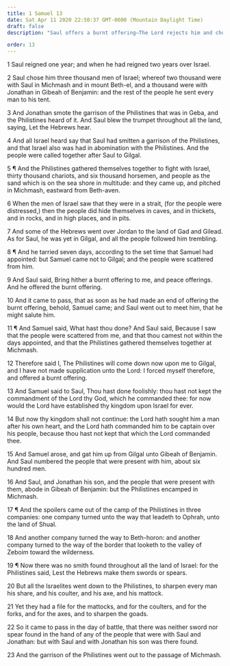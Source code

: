 ```yaml
---
title: 1 Samuel 13
date: Sat Apr 11 2020 22:50:37 GMT-0600 (Mountain Daylight Time)
draft: false
description: "Saul offers a burnt offering—The Lord rejects him and chooses another captain over His people."

order: 13
---
```

    
1 Saul reigned one year; and when he had reigned two years over Israel.

2 Saul chose him three thousand men of Israel; whereof two thousand were with Saul in Michmash and in mount Beth-el, and a thousand were with Jonathan in Gibeah of Benjamin: and the rest of the people he sent every man to his tent.

3 And Jonathan smote the garrison of the Philistines that was in Geba, and the Philistines heard of it. And Saul blew the trumpet throughout all the land, saying, Let the Hebrews hear.

4 And all Israel heard say that Saul had smitten a garrison of the Philistines, and that Israel also was had in abomination with the Philistines. And the people were called together after Saul to Gilgal.

5 ¶ And the Philistines gathered themselves together to fight with Israel, thirty thousand chariots, and six thousand horsemen, and people as the sand which is on the sea shore in multitude: and they came up, and pitched in Michmash, eastward from Beth-aven.

6 When the men of Israel saw that they were in a strait, (for the people were distressed,) then the people did hide themselves in caves, and in thickets, and in rocks, and in high places, and in pits.

7 And some of the Hebrews went over Jordan to the land of Gad and Gilead. As for Saul, he was yet in Gilgal, and all the people followed him trembling.

8 ¶ And he tarried seven days, according to the set time that Samuel had appointed: but Samuel came not to Gilgal; and the people were scattered from him.

9 And Saul said, Bring hither a burnt offering to me, and peace offerings. And he offered the burnt offering.

10 And it came to pass, that as soon as he had made an end of offering the burnt offering, behold, Samuel came; and Saul went out to meet him, that he might salute him.

11 ¶ And Samuel said, What hast thou done? And Saul said, Because I saw that the people were scattered from me, and that thou camest not within the days appointed, and that the Philistines gathered themselves together at Michmash.

12 Therefore said I, The Philistines will come down now upon me to Gilgal, and I have not made supplication unto the Lord: I forced myself therefore, and offered a burnt offering.

13 And Samuel said to Saul, Thou hast done foolishly: thou hast not kept the commandment of the Lord thy God, which he commanded thee: for now would the Lord have established thy kingdom upon Israel for ever.

14 But now thy kingdom shall not continue: the Lord hath sought him a man after his own heart, and the Lord hath commanded him to be captain over his people, because thou hast not kept that which the Lord commanded thee.

15 And Samuel arose, and gat him up from Gilgal unto Gibeah of Benjamin. And Saul numbered the people that were present with him, about six hundred men.

16 And Saul, and Jonathan his son, and the people that were present with them, abode in Gibeah of Benjamin: but the Philistines encamped in Michmash.

17 ¶ And the spoilers came out of the camp of the Philistines in three companies: one company turned unto the way that leadeth to Ophrah, unto the land of Shual.

18 And another company turned the way to Beth-horon: and another company turned to the way of the border that looketh to the valley of Zeboim toward the wilderness.

19 ¶ Now there was no smith found throughout all the land of Israel: for the Philistines said, Lest the Hebrews make them swords or spears.

20 But all the Israelites went down to the Philistines, to sharpen every man his share, and his coulter, and his axe, and his mattock.

21 Yet they had a file for the mattocks, and for the coulters, and for the forks, and for the axes, and to sharpen the goads.

22 So it came to pass in the day of battle, that there was neither sword nor spear found in the hand of any of the people that were with Saul and Jonathan: but with Saul and with Jonathan his son was there found.

23 And the garrison of the Philistines went out to the passage of Michmash.
